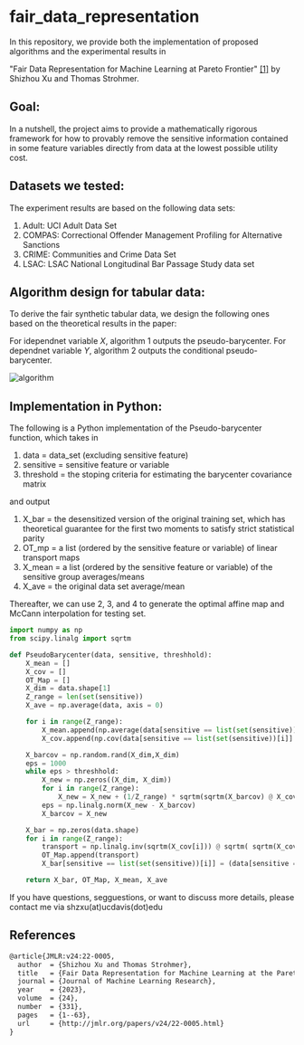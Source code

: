 # fair_data_representation

In this repository, we provide both the implementation of proposed algorithms and the experimental results in

"Fair Data Representation for Machine Learning at Pareto Frontier" [[1]](#1) by Shizhou Xu and Thomas Strohmer.

## Goal:

In a nutshell, the project aims to provide a mathematically rigorous framework for how to provably remove the sensitive information contained in some feature variables directly from data at the lowest possible utility cost.

## Datasets we tested:

The experiment results are based on the following data sets:
1. Adult: UCI Adult Data Set
2. COMPAS: Correctional Offender Management Profiling for Alternative Sanctions
3. CRIME: Communities and Crime Data Set
4. LSAC: LSAC National Longitudinal Bar Passage Study data set

## Algorithm design for tabular data:

To derive the fair synthetic tabular data, we design the following ones based on the theoretical results in the paper:

For idependnet variable $X$, algorithm 1 outputs the pseudo-barycenter.
For dependnet variable $Y$, algorithm 2 outputs the conditional pseudo-barycenter.

![algorithm](https://github.com/user-attachments/assets/025cdafe-ab7b-422b-a3b0-3714472ccc24)

## Implementation in Python:

The following is a Python implementation of the Pseudo-barycenter function, which takes in

1. data = data_set (excluding sensitive feature)
2. sensitive = sensitive feature or variable
3. threshold = the stoping criteria for estimating the barycenter covariance matrix

and output

1. X_bar = the desensitized version of the original training set, which has theoretical guarantee for the first two moments to satisfy strict statistical parity
2. OT_mp = a list (ordered by the sensitive feature or variable) of linear transport maps
3. X_mean = a list (ordered by the sensitive feature or variable) of the sensitive group averages/means
4. X_ave = the original data set average/mean

Thereafter, we can use 2, 3, and 4 to generate the optimal affine map and McCann interpolation for testing set.

```python
import numpy as np
from scipy.linalg import sqrtm

def PseudoBarycenter(data, sensitive, threshhold):
    X_mean = []
    X_cov = []
    OT_Map = []
    X_dim = data.shape[1]
    Z_range = len(set(sensitive))
    X_ave = np.average(data, axis = 0)

    for i in range(Z_range):
        X_mean.append(np.average(data[sensitive == list(set(sensitive))[i]], axis = 0))
        X_cov.append(np.cov(data[sensitive == list(set(sensitive))[i]].T))

    X_barcov = np.random.rand(X_dim,X_dim)
    eps = 1000
    while eps > threshhold:
        X_new = np.zeros((X_dim, X_dim))
        for i in range(Z_range):
            X_new = X_new + (1/Z_range) * sqrtm(sqrtm(X_barcov) @ X_cov[i] @ sqrtm(X_barcov))
        eps = np.linalg.norm(X_new - X_barcov)
        X_barcov = X_new

    X_bar = np.zeros(data.shape)
    for i in range(Z_range):
        transport = np.linalg.inv(sqrtm(X_cov[i])) @ sqrtm( sqrtm(X_cov[i]) @ X_barcov @ sqrtm(X_cov[i]) ) @ np.linalg.inv(sqrtm(X_cov[i]))
        OT_Map.append(transport)
        X_bar[sensitive == list(set(sensitive))[i]] = (data[sensitive == list(set(sensitive))[i]] - X_mean[i]) @ transport.T + X_ave

    return X_bar, OT_Map, X_mean, X_ave
```

If you have questions, segguestions, or want to discuss more details, please contact me via shzxu(at)ucdavis(dot)edu

## References
```latex
@article{JMLR:v24:22-0005,
  author  = {Shizhou Xu and Thomas Strohmer},
  title   = {Fair Data Representation for Machine Learning at the Pareto Frontier},
  journal = {Journal of Machine Learning Research},
  year    = {2023},
  volume  = {24},
  number  = {331},
  pages   = {1--63},
  url     = {http://jmlr.org/papers/v24/22-0005.html}
}
```

